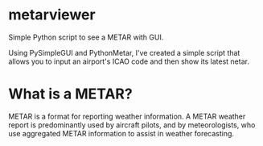 # metarviewer
Simple Python script to see a METAR with GUI.

Using PySimpleGUI and PythonMetar, I've created a simple script that allows you to input an airport's ICAO code and then show its latest netar.

# What is a METAR?
METAR is a format for reporting weather information. A METAR weather report is predominantly used by aircraft pilots, and by meteorologists, who use aggregated METAR information to assist in weather forecasting. 
